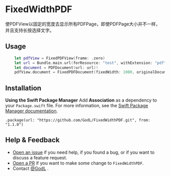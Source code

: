 # FixedWidthPDF
使PDFView以固定的宽度去显示所有PDFPage，即使PDFPage大小并不一样，
并且支持长按选择文字。

## Usage

```swift
    let pdfView = FixedPDFView(frame: .zero)
    let url = Bundle.main.url(forResource: "test", withExtension: "pdf")!
    let document = PDFDocument(url: url)!
    pdfView.document = FixedPDFDocument(fixedWidth: 1000, originalDocument: document)

```
## Installation
**Using the Swift Package Manager**
Add **Association** as a dependency to your `Package.swift` file. For more information, see the [Swift Package Manager documentation](https://github.com/apple/swift-package-manager/tree/master/Documentation).

```
.package(url: "https://github.com/GodL/FixedWidthPDF.git", from: "1.1.0")

```

## Help & Feedback
- [Open an issue](https://github.com/GodL/FixedWidthPDF/issues/new) if you need help, if you found a bug, or if you want to discuss a feature request.
- [Open a PR](https://github.com/GodL/FixedWidthPDF/pull/new/master) if you want to make some change to `FixedWidthPDF`.
- Contact [@GodL](547188371@qq.com) .
